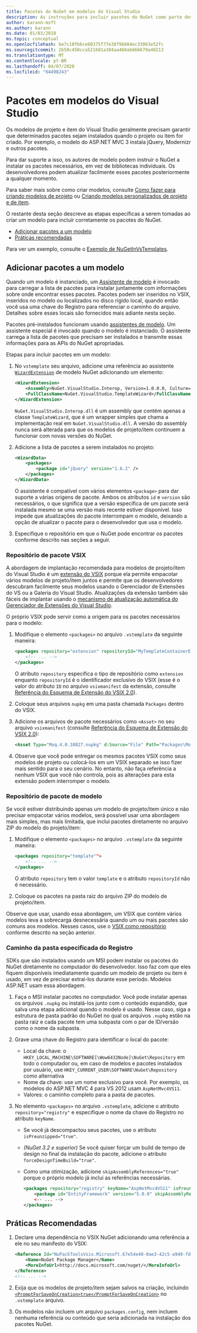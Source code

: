 ```yaml
---
title: Pacotes do NuGet em modelos do Visual Studio
description: As instruções para incluir pacotes do NuGet como parte dos modelos de projeto e de item do Visual Studio.
author: karann-msft
ms.author: karann
ms.date: 01/03/2018
ms.topic: conceptual
ms.openlocfilehash: be7c10fb6ce60375f77e38f9b604ec33063e52fc
ms.sourcegitcommit: 2b50c450cca521681a384aa466ab666679a40213
ms.translationtype: MT
ms.contentlocale: pt-BR
ms.lasthandoff: 04/07/2020
ms.locfileid: "64498243"
---
```

# <a name="packages-in-visual-studio-templates"></a>Pacotes em modelos do Visual Studio

Os modelos de projeto e item do Visual Studio geralmente precisam garantir que determinados pacotes sejam instalados quando o projeto ou item for criado. Por exemplo, o modelo do ASP.NET MVC 3 instala jQuery, Modernizr e outros pacotes.

Para dar suporte a isso, os autores de modelo podem instruir o NuGet a instalar os pacotes necessários, em vez de bibliotecas individuais. Os desenvolvedores podem atualizar facilmente esses pacotes posteriormente a qualquer momento.

Para saber mais sobre como criar modelos, consulte [Como fazer para criando modelos de projeto](/visualstudio/ide/how-to-create-project-templates) ou [Criando modelos personalizados de projeto e de item](/visualstudio/extensibility/creating-custom-project-and-item-templates).

O restante desta seção descreve as etapas específicas a serem tomadas ao criar um modelo para incluir corretamente os pacotes do NuGet.

- [Adicionar pacotes a um modelo](#adding-packages-to-a-template)
- [Práticas recomendadas](#best-practices)

Para ver um exemplo, consulte o [Exemplo de NuGetInVsTemplates](https://bitbucket.org/marcind/nugetinvstemplates).

## <a name="adding-packages-to-a-template"></a>Adicionar pacotes a um modelo

Quando um modelo é instanciado, um [Assistente de modelo](/visualstudio/extensibility/how-to-use-wizards-with-project-templates) é invocado para carregar a lista de pacotes para instalar juntamente com informações sobre onde encontrar esses pacotes. Pacotes podem ser inseridos no VSIX, inseridos no modelo ou localizados no disco rígido local, quando então você usa uma chave do Registro para referenciar o caminho do arquivo. Detalhes sobre esses locais são fornecidos mais adiante nesta seção.

Pacotes pré-instalados funcionam usando [assistentes de modelo](/visualstudio/extensibility/how-to-use-wizards-with-project-templates). Um assistente especial é invocado quando o modelo é instanciado. O assistente carrega a lista de pacotes que precisam ser instalados e transmite essas informações para as APIs do NuGet apropriadas.

Etapas para incluir pacotes em um modelo:

1. No `vstemplate` seu arquivo, adicione uma referência ao assistente [`WizardExtension`](/visualstudio/extensibility/wizardextension-element-visual-studio-templates) de modelo NuGet adicionando um elemento:

    ```xml
    <WizardExtension>
        <Assembly>NuGet.VisualStudio.Interop, Version=1.0.0.0, Culture=neutral, PublicKeyToken=b03f5f7f11d50a3a</Assembly>
        <FullClassName>NuGet.VisualStudio.TemplateWizard</FullClassName>
    </WizardExtension>
    ```

    `NuGet.VisualStudio.Interop.dll` é um assembly que contém apenas a classe `TemplateWizard`, que é um wrapper simples que chama a implementação real em `NuGet.VisualStudio.dll`. A versão do assembly nunca será alterada para que os modelos de projeto/item continuem a funcionar com novas versões do NuGet.

1. Adicione a lista de pacotes a serem instalados no projeto:

    ```xml
    <WizardData>
        <packages>
            <package id="jQuery" version="1.6.2" />
        </packages>
    </WizardData>
    ```

    O assistente é compatível com vários elementos `<package>` para dar suporte a várias origens de pacote. Ambos os atributos `id` e `version` são necessários, o que significa que a versão específica de um pacote será instalada mesmo se uma versão mais recente estiver disponível. Isso impede que atualizações do pacote interrompam o modelo, deixando a opção de atualizar o pacote para o desenvolvedor que usa o modelo.

1. Especifique o repositório em que o NuGet pode encontrar os pacotes conforme descrito nas seções a seguir.

### <a name="vsix-package-repository"></a>Repositório de pacote VSIX

A abordagem de implantação recomendada para modelos de projeto/item do Visual Studio é um [extensão do VSIX](/visualstudio/extensibility/shipping-visual-studio-extensions) porque ela permite empacotar vários modelos de projeto/item juntos e permite que os desenvolvedores descubram facilmente seus modelos usando o Gerenciador de Extensões do VS ou a Galeria do Visual Studio. Atualizações da extensão também são fáceis de implantar usando o [mecanismo de atualização automática do Gerenciador de Extensões do Visual Studio](/visualstudio/extensibility/how-to-update-a-visual-studio-extension).

O próprio VSIX pode servir como a origem para os pacotes necessários para o modelo:

1. Modifique o elemento `<packages>` no arquivo `.vstemplate` da seguinte maneira:

    ```xml
    <packages repository="extension" repositoryId="MyTemplateContainerExtensionId">
        <!-- ... -->
    </packages>
    ```

    O atributo `repository` especifica o tipo de repositório como `extension` enquanto `repositoryId` é o identificador exclusivo do VSIX (esse é o valor do atributo `ID` no arquivo `vsixmanifest` da extensão, consulte [Referência do Esquema de Extensão do VSIX 2.0](/visualstudio/extensibility/vsix-extension-schema-2-0-reference)).

1. Coloque seus arquivos `nupkg` em uma pasta chamada `Packages` dentro do VSIX.

1. Adicione os arquivos de pacote necessários como `<Asset>` no seu arquivo `vsixmanifest` (consulte [Referência do Esquema de Extensão do VSIX 2.0](/visualstudio/extensibility/vsix-extension-schema-2-0-reference)):

    ```xml
    <Asset Type="Moq.4.0.10827.nupkg" d:Source="File" Path="Packages\Moq.4.0.10827.nupkg" d:VsixSubPath="Packages" />
    ```

1. Observe que você pode entregar os mesmos pacotes VSIX como seus modelos de projeto ou colocá-los em um VSIX separado se isso fizer mais sentido para o seu cenário. No entanto, não faça referência a nenhum VSIX que você não controla, pois as alterações para esta extensão podem interromper o modelo.

### <a name="template-package-repository"></a>Repositório de pacote de modelo

Se você estiver distribuindo apenas um modelo de projeto/item único e não precisar empacotar vários modelos, será possível usar uma abordagem mais simples, mas mais limitada, que inclui pacotes diretamente no arquivo ZIP do modelo do projeto/item:

1. Modifique o elemento `<packages>` no arquivo `.vstemplate` da seguinte maneira:

    ```xml
    <packages repository="template"">
        <!-- ... -->
    </packages>
    ```

    O atributo `repository` tem o valor `template` e o atributo `repositoryId` não é necessário.

1. Coloque os pacotes na pasta raiz do arquivo ZIP do modelo de projeto/item.

Observe que usar, usando essa abordagem, um VSIX que contém vários modelos leva a sobrecarga desnecessária quando um ou mais pacotes são comuns aos modelos. Nesses casos, use o [VSIX como repositório](#vsix-package-repository) conforme descrito na seção anterior.

### <a name="registry-specified-folder-path"></a>Caminho da pasta especificada do Registro

SDKs que são instalados usando um MSI podem instalar os pacotes do NuGet diretamente no computador do desenvolvedor. Isso faz com que eles fiquem disponíveis imediatamente quando um modelo de projeto ou item é usado, em vez de precisar extrai-los durante esse período. Modelos ASP.NET usam essa abordagem.

1. Faça o MSI instalar pacotes no computador. Você pode instalar apenas os arquivos `.nupkg` ou instalá-los junto com o conteúdo expandido, que salva uma etapa adicional quando o modelo é usado. Nesse caso, siga a estrutura de pasta padrão do NuGet no qual os arquivos `.nupkg` estão na pasta raiz e cada pacote tem uma subpasta com o par de ID/versão como o nome da subpasta.

1. Grave uma chave do Registro para identificar o local do pacote:

    - Local da chave: o `HKEY_LOCAL_MACHINE\SOFTWARE[\Wow6432Node]\NuGet\Repository` em todo o computador ou, em caso de modelos e pacotes instalados por usuário, use `HKEY_CURRENT_USER\SOFTWARE\NuGet\Repository` como alternativa
    - Nome da chave: use um nome exclusivo para você. Por exemplo, os modelos do ASP.NET MVC 4 para VS 2012 usam `AspNetMvc4VS11`.
    - Valores: o caminho completo para a pasta de pacotes.

1. No elemento `<packages>` no arquivo `.vstemplate`, adicione o atributo `repository="registry"` e especifique o nome da chave do Registro no atributo `keyName`.

    - Se você já descompactou seus pacotes, use o atributo `isPreunzipped="true"`.
    - *(NuGet 3.2 e superior)* Se você quiser forçar um build de tempo de design no final da instalação do pacote, adicione o atributo `forceDesignTimeBuild="true"`.
    - Como uma otimização, adicione `skipAssemblyReferences="true"` porque o próprio modelo já inclui as referências necessárias.

        ```xml
        <packages repository="registry" keyName="AspNetMvc4VS11" isPreunzipped="true">
            <package id="EntityFramework" version="5.0.0" skipAssemblyReferences="true" />
            <-- ... -->
        </packages>
        ```

## <a name="best-practices"></a>Práticas Recomendadas

1. Declare uma dependência no VSIX NuGet adicionando uma referência a ele no seu manifesto do VSIX:

    ```xml
    <Reference Id="NuPackToolsVsix.Microsoft.67e54e40-0ae3-42c5-a949-fddf5739e7a5" MinVersion="1.7.30402.9028">
        <Name>NuGet Package Manager</Name>
        <MoreInfoUrl>http://docs.microsoft.com/nuget/</MoreInfoUrl>
    </Reference>
    <!-- ... -->
    ```

1. Exija que os modelos de projeto/item sejam salvos na criação, incluindo [`<PromptForSaveOnCreation>true</PromptForSaveOnCreation>`](/visualstudio/extensibility/promptforsaveoncreation-element-visual-studio-templates) no `.vstemplate` arquivo.

1. Os modelos não incluem um arquivo `packages.config`, nem incluem nenhuma referência ou conteúdo que seria adicionada na instalação dos pacotes NuGet.
